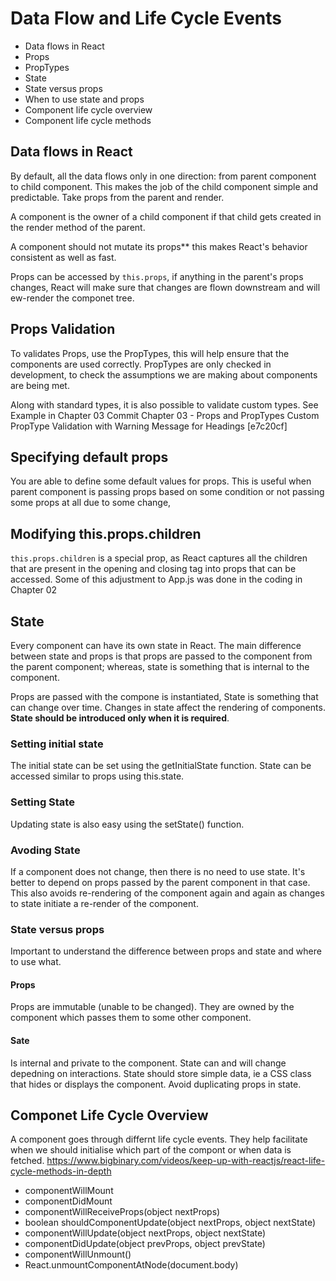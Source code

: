 # Data Flow and Life Cycle Events

* Data flows in React
* Props
* PropTypes
* State
* State versus props
* When to use state and props
* Component life cycle overview
* Component life cycle methods

## Data flows in React

By default, all the data  flows only in one direction: from parent component to child component.  This makes the job of the child component simple and predictable. Take props from the parent and render.

A component is the owner of a child component if that child gets created in the render method of the parent. 

A component should not mutate its props** this makes React's behavior consistent as well as fast.

Props can be accessed by `this.props`,  if anything in the parent's props changes, React will make sure that changes are flown downstream and will ew-render the componet tree. 

## Props Validation

To validates Props, use the PropTypes, this will help ensure that the components are used correctly. PropTypes are only checked in development, to check the assumptions we are making about components are being met.

Along with standard types, it is also possible to validate custom types. See Example in Chapter 03 Commit  Chapter 03 - Props and PropTypes
Custom PropType Validation with Warning Message for Headings [e7c20cf]

## Specifying default props

You are able to define some default values for props. This is useful when parent component is passing props based on some condition or not passing some props at all due to some change,

## Modifying this.props.children

`this.props.children` is a special prop, as React captures all the children that are present in the opening and closing tag into props that can be accessed. Some of this adjustment to App.js was done in the coding in Chapter 02

## State

Every component can have its own state in React. The main difference between state and props is that props are passed to the component from the parent component; whereas, state is something that is internal to the component.

Props are passed with the compone is instantiated, State is something that can change over time.  Changes in state affect the rendering of components.
**State should be introduced only when it is required**.

### Setting initial state

The initial state can be set using the getInitialState function.
State can be accessed similar to props using this.state.

### Setting State

Updating state is also easy using the setState() function.

### Avoding State

If a component does not change, then there is no need to use state. It's better to depend on props passed by the parent component in that case. This also avoids re-rendering of the component again and again as changes to state initiate a re-render of the component.

### State versus props

Important to understand the difference between props and state and where to use what.
#### Props

Props are immutable (unable to be changed). They are owned by the component which passes them to some other component.

#### Sate

Is internal and private to the component. State can and will change depedning on interactions.
State should store simple data, ie a CSS class that hides or displays the component.
Avoid duplicating props in state.

## Componet Life Cycle Overview

A component goes through differnt life cycle events. They help facilitate when we should initialise which part of the compont or when data is fetched. https://www.bigbinary.com/videos/keep-up-with-reactjs/react-life-cycle-methods-in-depth

* componentWillMount
* componentDidMount
* componentWillReceiveProps(object nextProps)
* boolean shouldComponentUpdate(object nextProps, object nextState)
* componentWillUpdate(object nextProps, object nextState)
* componentDidUpdate(object prevProps, object prevState)
* componentWillUnmount()
* React.unmountComponentAtNode(document.body)
